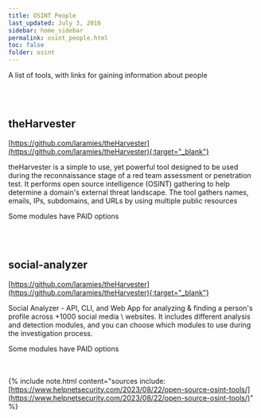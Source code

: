 ```yaml
---
title: OSINT People
last_updated: July 3, 2016
sidebar: home_sidebar
permalink: osint_people.html
toc: false
folder: osint
---
```


A list of tools, with links for gaining information about people



<br/><br/>

## theHarvester
[https://github.com/laramies/theHarvester](https://github.com/laramies/theHarvester){:target="_blank"}

theHarvester is a simple to use, yet powerful tool designed to be used during the reconnaissance stage of a red
team assessment or penetration test. It performs open source intelligence (OSINT) gathering to help determine
a domain's external threat landscape. The tool gathers names, emails, IPs, subdomains, and URLs by using
multiple public resources

Some modules have PAID options


<br/><br/>



## social-analyzer
[https://github.com/laramies/theHarvester](https://github.com/laramies/theHarvester){:target="_blank"}

Social Analyzer - API, CLI, and Web App for analyzing & finding a person's profile across +1000 social media \ websites. It includes different analysis and detection modules, and you can choose which modules to use during the investigation process.

Some modules have PAID options


<br/><br/>
{% include note.html content="sources include: <br/>[https://www.helpnetsecurity.com/2023/08/22/open-source-osint-tools/](https://www.helpnetsecurity.com/2023/08/22/open-source-osint-tools/)" %}
